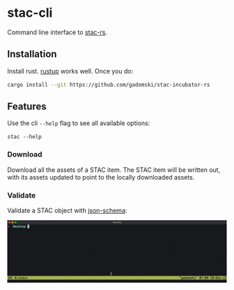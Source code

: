# stac-cli

Command line interface to [stac-rs](https://github.com/gadomski/stac-rs).

## Installation

Install rust.
[rustup](https://rustup.rs/) works well.
Once you do:

```sh
cargo install --git https://github.com/gadomski/stac-incubator-rs
```

## Features

Use the cli `--help` flag to see all available options:

```shell
stac --help
```

### Download

Download all the assets of a STAC item.
The STAC item will be written out, with its assets updated to point to the locally downloaded assets.

### Validate

Validate a STAC object with [json-schema](https://json-schema.org/):

![stac-validate](./img/stac-validate.gif)
